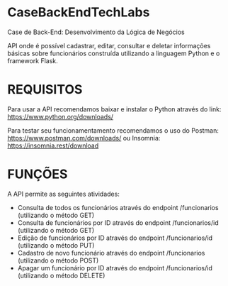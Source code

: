 # CaseBackEndTechLabs
Case de Back-End: Desenvolvimento da Lógica de Negócios 

API onde é possível cadastrar, editar, consultar e deletar informações básicas sobre funcionários construída utilizando a linguagem Python e o framework Flask.

# REQUISITOS

Para usar a API recomendamos baixar e instalar o Python através do link: https://www.python.org/downloads/

Para testar seu funcionamentamento recomendamos o uso do Postman: https://www.postman.com/downloads/ ou Insomnia: https://insomnia.rest/download

# FUNÇÕES

A API permite as seguintes atividades:
- Consulta de todos os funcionários através do endpoint /funcionarios (utilizando o método GET)
- Consulta de funcionários por ID através do endpoint /funcionarios/id (utilizando o método GET)
- Edição de funcionários por ID através do endpoint /funcionarios/id (utilizando o método PUT)
- Cadastro de novo funcionário através do endpoint /funcionarios (utilizando o método POST)
- Apagar um funcionário por ID através do endpoint /funcionarios/id (utilizando o método DELETE)



